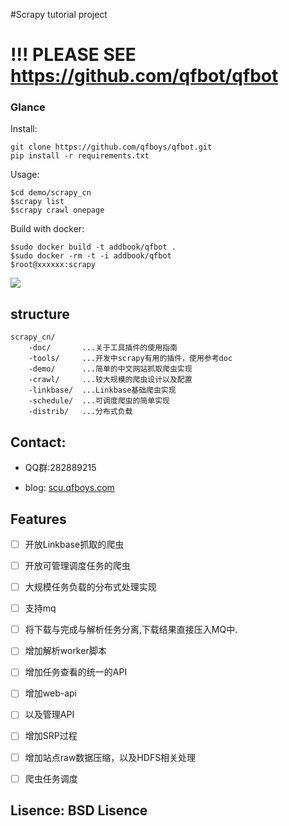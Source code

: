 #Scrapy  tutorial project

# !!! PLEASE SEE https://github.com/qfbot/qfbot

### Glance

Install:

    git clone https://github.com/qfboys/qfbot.git
    pip install -r requirements.txt

Usage:

    $cd demo/scrapy_cn
    $scrapy list
    $scrapy crawl onepage

Build with docker:

    $sudo docker build -t addbook/qfbot .
    $sudo docker -rm -t -i addbook/qfbot
    $root@xxxxxx:scrapy

![](https://github.com/addwork/scrapy_cn/blob/master/doc/images/scrapy_docker.jpg?raw=true)

## structure

    scrapy_cn/
        -doc/       ...关于工具插件的使用指南
        -tools/     ...开发中scrapy有用的插件，使用参考doc
        -demo/      ...简单的中文网站抓取爬虫实现
        -crawl/     ...较大规模的爬虫设计以及配置
        -linkbase/  ...Linkbase基础爬虫实现
        -schedule/  ...可调度爬虫的简单实现
        -distrib/   ...分布式负载

## Contact:

- QQ群:282889215  

- blog: [scu.qfboys.com](scu.qfboys.com) 

## Features

- [ ] 开放Linkbase抓取的爬虫
- [ ] 开放可管理调度任务的爬虫
- [ ] 大规模任务负载的分布式处理实现
- [ ] 支持mq
- [ ] 将下载与完成与解析任务分离,下载结果直接压入MQ中.
- [ ] 增加解析worker脚本

- [ ] 增加任务查看的统一的API
- [ ] 增加web-api
- [ ] 以及管理API
- [ ] 增加SRP过程

- [ ] 增加站点raw数据压缩，以及HDFS相关处理
- [ ] 爬虫任务调度

## Lisence: BSD Lisence


